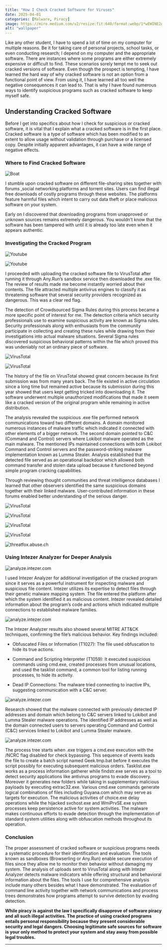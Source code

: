 ```yaml
---
title: "How I Check Cracked Software for Viruses"
date: 2025-04-01
categories: [Malware, Piracy]
image: https://miro.medium.com/v2/resize:fit:640/format:webp/1*wEWINE2Ann0Ok4agc5R69g.jpeg
alt: "wallpaper"
---
```


Like any other student, I have to spend a lot of time on my computer for multiple reasons. Be it for taking care of personal projects, school tasks, or even conducting research; I depend on my computer and the appropriate software. There are instances where some programs are either extremely expensive or difficult to find. These scenarios sorely tempt me to seek out cracked versions of software. Even though the prospect is tempting, I have learned the hard way of why cracked software is not an option from a functional point of view. From using it, I have learned all too well the negative consequences it can lead to. That is why I have found numerous ways to identify suspicious programs such as cracked software to keep myself safe.

## Understanding Cracked Software

Before I get into specifics about how I check for suspicious or cracked software, it is vital that I explain what a cracked software is in the first place. Cracked software is a type of software which has been modified to an extent to allow usage without validation through purchase or a licensed copy. Despite initially apparent advantages, it can have a wide range of negative effects.

### Where to Find Cracked Software

![Boat](https://miro.medium.com/v2/resize:fit:720/format:webp/1*kxa4aAFusADh-gLoxuFd7Q.jpeg)

I stumble upon cracked software on different file-sharing sites together with forums ,social networking platforms and torrent sites. Users can find illegal free downloads of costly programs through these websites. The platforms feature harmful files which intent to carry out data theft or place malicious software on your system.

Early on I discovered that downloading programs from unapproved or unknown sources remains extremely dangerous. You wouldn’t know that the software has been tampered with until it is already too late even when it appears authentic.

### Investigating the Cracked Program

![Youtube](https://miro.medium.com/v2/resize:fit:720/format:webp/1*l1uYTur_WWyXT1QaFK8Rvg.png)

![Youtube](https://miro.medium.com/v2/resize:fit:720/format:webp/1*4XwvrpgFopEhEIW5fQul2A.png)

I proceeded with uploading the cracked software file to VirusTotal after running it through Any.Run’s sandbox service then downloaded the .exe file. The review of results made me become instantly worried about their contents. The file attracted multiple antivirus engines to classify it as threatening software that several security providers recognized as dangerous. This was a clear red flag.

The detection of Crowdsourced Sigma Rules during this process became a more specific point of interest for me. The detection criteria which security professionals use to examine suspicious activity are known as Sigma rules. Security professionals along with enthusiasts from the community participate in collecting and creating these rules while drawing from their investigations into actual malware situations. Several Sigma rules discovered suspicious behavioral patterns within the file which proved this was undeniably not an ordinary piece of software.

![VirusTotal](https://miro.medium.com/v2/resize:fit:720/format:webp/1*0Be0Aa8N4LmLD-YpSyeWUg.png)

![VirusTotal](https://miro.medium.com/v2/resize:fit:720/format:webp/1*by2toa_p1oVmpmA5BtT5Xw.png)

The history of the file on VirusTotal showed great concern because its first submission was from many years back. The file existed in active circulation since a long time but remained active because its submission during this year showed that users kept getting tricked into downloading it. The software underwent multiple unauthorized modifications that made it seem like a cracked version of the original program while remaining in active distribution.

The analysis revealed the suspicious .exe file performed network communications toward two different domains. A domain monitored numerous instances of malware traffic which indicated it connected with other elements of a bigger network. The second domain pointed to C&C (Command and Control) servers where Lokibot malware operated as the main malware. The mentioned IPs maintained connections with both Lokibot Command and Control servers and the password-striking malware implementation known as Lumma Stealer. Analysis established that the detected file served as an operational backdoor which allowed both command transfer and stolen data upload because it functioned beyond simple program cracking capabilities.

Through reviewing thought communities and threat intelligence databases I learned that other observers identified the same suspicious domains together with their linked malware. User-contributed information in these forums enabled better understanding of the serious danger.

![VirusTotal](https://miro.medium.com/v2/resize:fit:720/format:webp/1*yUglopK8rQSs0v0RLi6ucg.png)

![VirusTotal](https://miro.medium.com/v2/resize:fit:640/format:webp/1*FmIbjt2001i6ktDYIvvUaw.png)

![VirusTotal](https://miro.medium.com/v2/resize:fit:640/format:webp/1*OT6PoVqP0qjgzApp8iLYpA.png)

![VirusTotal](https://miro.medium.com/v2/resize:fit:640/format:webp/1*hkmCsGzyc81FHu1xDVxaeg.png)

![threatfox.abuse.ch](https://miro.medium.com/v2/resize:fit:640/format:webp/1*yQldyO0VbMmS7FAdfgshrw.png)


### Using Intezer Analyzer for Deeper Analysis

![analyze.intezer.com](https://miro.medium.com/v2/resize:fit:720/format:webp/1*Y8lft9VD2mZeSLr71_bg0A.png)

I used Intezer Analyzer for additional investigation of the cracked program since it serves as a powerful instrument for inspecting malware and suspicious file content. Intezer utilizes its expertise to detect files through their genetic malware mapping system. The file entered the platform after which the system identified it as malicious content. Intezer revealed detailed information about the program’s code and actions which indicated multiple connections to established malware families.

![analyze.intezer.com](https://miro.medium.com/v2/resize:fit:720/format:webp/1*TB3SIhilPfBfgztlmKLtKw.png)

The Intezer Analyzer results also showed several MITRE ATT&CK techniques, confirming the file’s malicious behavior. Key findings included:

- Obfuscated Files or Information (T1027): The file used obfuscation to hide its true actions.

- Command and Scripting Interpreter (T1059): It executed suspicious commands using cmd.exe, created processes from unusual locations, and used the tasklist command, a common tool for listing running processes, to hide its activity.

- Dead IP Connections: The malware tried connecting to inactive IPs, suggesting communication with a C&C server.

![analyze.intezer.com](https://miro.medium.com/v2/resize:fit:720/format:webp/1*6mYwgTyequMS0JouYcZOYA.png)

Research showed that the malware connected with previously detected IP addresses and domain which belong to C&C servers linked to Lokibot and Lumma Stealer malware operations. The identified IP addresses as well as the domain connected users to servers operating Command and Control (C&C) services linked to Lokibot and Lumma Stealer malware.

![analyze.intezer.com](https://miro.medium.com/v2/resize:fit:720/format:webp/1*dbja5VOeeK2f_No1m7Q6-Q.png)

The process tree starts when <ANALYZED-FILE-NAME>.exe triggers a cmd.exe execution with the /NCRC flag disabled for check bypassing. This sequence of events leads the file to create a batch script named Geek.tmp.bat before it executes the script possibly for executing subsequent malicious orders. Tasklist.exe works as a process information gatherer while findstr.exe serves as a tool to detect security applications like antivirus programs to evade discovery. Moreover it generates new folders while taking in supplementary malicious payloads by executing extrac32.exe. Various cmd.exe commands generate logical combinations of files including Guyana.com which may serve as targets for execution. The malicious activities of choice.exe delay operations while the hijacked svchost.exe and WmiPrvSE.exe system processes keep persistence active for system activities. The malware makes continuous efforts to evade detection through the implementation of standard system utilities along with obfuscation methods throughout its operation.

### Conclusion

The proper assessment of cracked software or suspicious programs needs a systematic procedure for their identification and evaluation. The tools known as sandboxes (Browserling or Any.Run) enable secure execution of files since they allow me to monitor their behavior without damaging my system. The analysis of uploads sent to VirusTotal along with Intezer Analyzer detects malware indicators while offering structural and behavioral information about the files. The tools I use for comprehensive analysis include many others besides what I have demonstrated. The evaluation of command line activity together with network communications and process trees demonstrates how programs attempt to survive detection by evading detection.

**While piracy is against the law I specifically disapprove of software piracy and all such illegal activities. The practice of using cracked programs entails personal responsibility because they present considerable security and legal dangers. Choosing legitimate safe sources for software is your only method to protect your system and stay away from possible legal troubles.**

---

